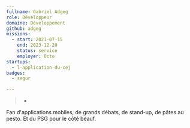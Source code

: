 ```yaml
---
fullname: Gabriel Adgeg
role: Développeur
domaine: Développement
github: adgeg
missions:
  - start: 2021-07-15
    end: 2023-12-20
    status: service
    employer: Octo
startups:
  - l-application-du-cej
badges:
  - segur

---
```

>-
  Fan d'applications mobiles, de grands débats, de stand-up, de pâtes au pesto.
  Et du PSG pour le côté beauf.
